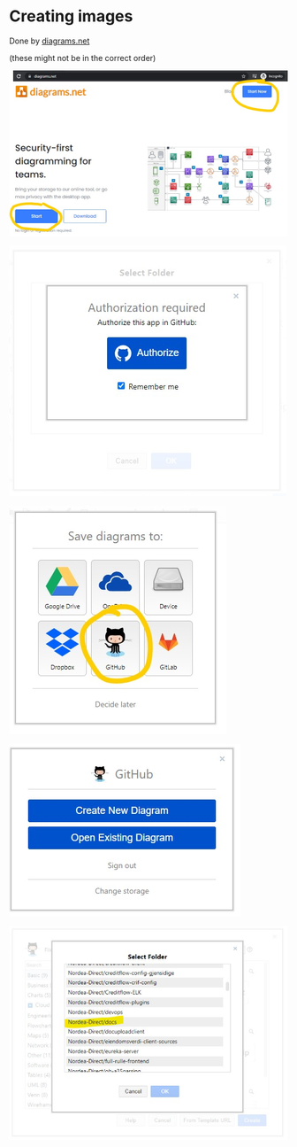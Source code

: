 # Creating images

Done by [diagrams.net](https://diagrams.net) 

(these might not be in the correct order)

![Start](https://github.com/Nordea-Direct/docs/blob/main/documentation/images/diagrams.net%20start.jpg)

![Authorize](https://github.com/Nordea-Direct/docs/blob/main/documentation/images/diagrams.net%20authorize.jpg)

![Save to](https://github.com/Nordea-Direct/docs/blob/main/documentation/images/diagrams.net%20save%20to.jpg)

![New or existing](https://github.com/Nordea-Direct/docs/blob/main/documentation/images/diagrams.net%20new%20or%20existing.jpg)

![Select folder](https://github.com/Nordea-Direct/docs/blob/main/documentation/images/diagrams.net%20select%20folder.jpg)

